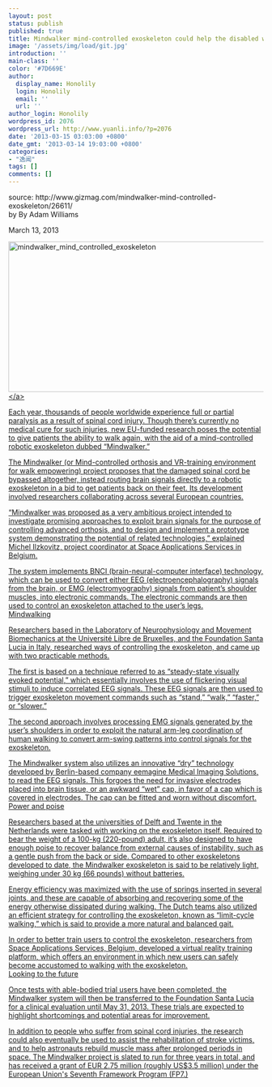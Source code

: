 ```yaml
---
layout: post
status: publish
published: true
title: Mindwalker mind-controlled exoskeleton could help the disabled walk again意念行走器（意念控制的外骨骼）帮助残疾人行走起来
image: '/assets/img/load/git.jpg'
introduction: ''
main-class: ''
color: '#7D669E'
author:
  display_name: Honolily
  login: Honolily
  email: ''
  url: ''
author_login: Honolily
wordpress_id: 2076
wordpress_url: http://www.yuanli.info/?p=2076
date: '2013-03-15 03:03:00 +0800'
date_gmt: '2013-03-14 19:03:00 +0800'
categories:
- "逸闻"
tags: []
comments: []
---
```

<p>source: http:&#47;&#47;www.gizmag.com&#47;mindwalker-mind-controlled-exoskeleton&#47;26611&#47;<br />
by By Adam Williams</p>
<p>March 13, 2013</p>
<p><a href="http:&#47;&#47;www.yuanli.info&#47;archives&#47;2076.html&#47;mindwalker_mind_controlled_exoskeleton" rel="attachment wp-att-2077"><img src="http:&#47;&#47;www.yuanli.info&#47;wp-content&#47;uploads&#47;2013&#47;03&#47;mindwalker_mind_controlled_exoskeleton.jpg" alt="mindwalker_mind_controlled_exoskeleton" width="530" height="297" class="aligncenter size-full wp-image-2077" &#47;><&#47;a></p>
<p>Each year, thousands of people worldwide experience full or partial paralysis as a result of spinal cord injury. Though there&rsquo;s currently no medical cure for such injuries, new EU-funded research poses the potential to give patients the ability to walk again, with the aid of a mind-controlled robotic exoskeleton dubbed &ldquo;Mindwalker.&rdquo;</p>
<p>The Mindwalker (or Mind-controlled orthosis and VR-training environment for walk empowering) project proposes that the damaged spinal cord be bypassed altogether, instead routing brain signals directly to a robotic exoskeleton in a bid to get patients back on their feet. Its development involved researchers collaborating across several European countries.</p>
<p>&ldquo;Mindwalker was proposed as a very ambitious project intended to investigate promising approaches to exploit brain signals for the purpose of controlling advanced orthosis, and to design and implement a prototype system demonstrating the potential of related technologies,&rdquo; explained Michel Ilzkovitz, project coordinator at Space Applications Services in Belgium.</p>
<p>The system implements BNCI (brain-neural-computer interface) technology, which can be used to convert either EEG (electroencephalography) signals from the brain, or EMG (electromyography) signals from patient&rsquo;s shoulder muscles, into electronic commands. The electronic commands are then used to control an exoskeleton attached to the user&rsquo;s legs.<br />
Mindwalking</p>
<p>Researchers based in the Laboratory of Neurophysiology and Movement Biomechanics at the Universit&eacute; Libre de Bruxelles, and the Foundation Santa Lucia in Italy, researched ways of controlling the exoskeleton, and came up with two practicable methods.</p>
<p>The first is based on a technique referred to as &ldquo;steady-state visually evoked potential,&rdquo; which essentially involves the use of flickering visual stimuli to induce correlated EEG signals. These EEG signals are then used to trigger exoskeleton movement commands such as &ldquo;stand,&rdquo; &ldquo;walk,&rdquo; &ldquo;faster,&rdquo; or &ldquo;slower.&rdquo;</p>
<p>The second approach involves processing EMG signals generated by the user&rsquo;s shoulders in order to exploit the natural arm-leg coordination of human walking to convert arm-swing patterns into control signals for the exoskeleton.</p>
<p>The Mindwalker system also utilizes an innovative &ldquo;dry&rdquo; technology developed by Berlin-based company eemagine Medical Imaging Solutions, to read the EEG signals. This forgoes the need for invasive electrodes placed into brain tissue, or an awkward &ldquo;wet&rdquo; cap, in favor of a cap which is covered in electrodes. The cap can be fitted and worn without discomfort.<br />
Power and poise</p>
<p>Researchers based at the universities of Delft and Twente in the Netherlands were tasked with working on the exoskeleton itself. Required to bear the weight of a 100-kg (220-pound) adult, it&rsquo;s also designed to have enough poise to recover balance from external causes of instability, such as a gentle push from the back or side. Compared to other exoskeletons developed to date, the Mindwalker exoskeleton is said to be relatively light, weighing under 30 kg (66 pounds) without batteries.</p>
<p>Energy efficiency was maximized with the use of springs inserted in several joints, and these are capable of absorbing and recovering some of the energy otherwise dissipated during walking. The Dutch teams also utilized an efficient strategy for controlling the exoskeleton, known as &ldquo;limit-cycle walking,&rdquo; which is said to provide a more natural and balanced gait.</p>
<p>In order to better train users to control the exoskeleton, researchers from Space Applications Services, Belgium, developed a virtual reality training platform, which offers an environment in which new users can safely become accustomed to walking with the exoskeleton.<br />
Looking to the future</p>
<p>Once tests with able-bodied trial users have been completed, the Mindwalker system will then be transferred to the Foundation Santa Lucia for a clinical evaluation until May 31, 2013. These trials are expected to highlight shortcomings and potential areas for improvement.</p>
<p>In addition to people who suffer from spinal cord injuries, the research could also eventually be used to assist the rehabilitation of stroke victims, and to help astronauts rebuild muscle mass after prolonged periods in space. The Mindwalker project is slated to run for three years in total, and has received a grant of EUR 2.75 million (roughly US$3.5 million) under the European Union's Seventh Framework Program (FP7.)</p>
